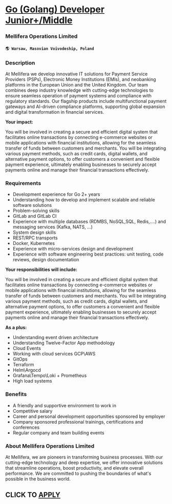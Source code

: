 # [Go (Golang) Developer Junior+/Middle](https://www.remotewlb.com/apply/go-golang-developer-junior-middle)  
### Mellifera Operations Limited  
#### `🌎 Warsaw, Masovian Voivodeship, Poland`  

### **Description**

At Mellifera we develop innovative IT solutions for Payment Service Providers (PSPs), Electronic Money Institutions (EMIs), and neobanking platforms in the European Union and the United Kingdom. Our team combines deep industry knowledge with cutting-edge technologies to ensure seamless operation of payment systems and compliance with regulatory standards. Our flagship products include multifunctional payment gateways and AI-driven compliance platforms, supporting global expansion and digital transformation in financial services.

 **Your impact:**

You will be involved in creating a secure and efficient digital system that facilitates online transactions by connecting e-commerce websites or mobile applications with financial institutions, allowing for the seamless transfer of funds between customers and merchants. You will be integrating various payment methods, such as credit cards, digital wallets, and alternative payment options, to offer customers a convenient and flexible payment experience, ultimately enabling businesses to securely accept payments online and manage their financial transactions effectively.

###  **Requirements**

  * Development experience for Go 2+ years
  * Understanding how to develop and implement scalable and reliable software solutions
  * Problem-solving skills
  * GitLab and GitLab CI
  * Experience with multiple databases (RDMBS, NoSQL,SQL, Redis,....) and messaging services (Kafka, NATS, …)
  * System design skills
  * REST/RPC transports
  * Docker, Kubernetes
  * Experience with micro-services design and development
  * Experience with software engineering best practices: unit testing, code reviews, design documentation

**Your responsibilities will include:**

You will be involved in creating a secure and efficient digital system that facilitates online transactions by connecting e-commerce websites or mobile applications with financial institutions, allowing for the seamless transfer of funds between customers and merchants. You will be integrating various payment methods, such as credit cards, digital wallets, and alternative payment options, to offer customers a convenient and flexible payment experience, ultimately enabling businesses to securely accept payments online and manage their financial transactions effectively.

 **As a plus:**

  * Understanding event driven architecture 
  * Understanding Twelve-Factor App methodology 
  * Cloud Events 
  * Working with cloud services GCP\AWS 
  * GitOps 
  * Terraform 
  * Helm\Argocd 
  * Grafana\Tempo\Loki + Prometheus 
  * High load systems

### **Benefits**

  * A friendly and supportive environment to work in
  * Competitive salary
  * Career and personal development opportunities sponsored by employer
  * Company sponsored professional trainings, certifications and conferences
  * Regular company and team building events

### **About Mellifera Operations Limited**

At Mellifera, we are pioneers in transforming business processes. With our cutting-edge technology and deep expertise, we offer innovative solutions that streamline operations, boost productivity, and elevate overall performance. We are committed to pushing the boundaries of what's possible in the business world.

  
## CLICK TO [APPLY](https://www.remotewlb.com/apply/go-golang-developer-junior-middle)


